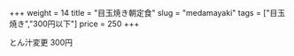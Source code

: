 +++
weight = 14
title  = "目玉焼き朝定食"
slug   = "medamayaki"
tags   = ["目玉焼き","300円以下"]
price  = 250
+++

とん汁変更 300円
